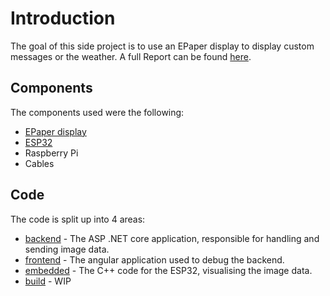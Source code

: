 # Introduction 

The goal of this side project is to use an EPaper display to display custom messages or the weather. A full Report can be found [here](https://gf3r.visualstudio.com/EPaper/_git/EPaper.Web?path=%2Fdocs%2FSummary.md&version=GBmain&_a=preview).

## Components

The components used were the following:

- [EPaper display](https://www.bastelgarage.ch/400x300-4-2inch-e-ink-display?search=400x300%204.2inch%20E-Ink%20Display)
- [ESP32](https://www.bastelgarage.ch/wemos-lolin32-lite-board-esp32-rev1-4-mb-flash?search=esp32)
- Raspberry Pi
- Cables

## Code

The code is split up into 4 areas:

- [backend](./backend) - The ASP .NET core application, responsible for handling and sending image data.
- [frontend](./frontend) - The angular application used to debug the backend.
- [embedded](./embedded) - The C++ code for the ESP32, visualising the image data.
- [build](./build) - WIP